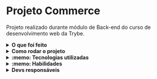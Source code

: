 # Projeto Commerce

Projeto realizado durante módulo de Back-end do curso de desenvolvimento web da Trybe.

<details>
  <summary><strong>O que foi feito</strong></summary></br>

  Neste projeto coloquei em prática métodos e operadores para alterar dados no banco de dados não relacional commerce (MongoDB).
  A aplicação foi desenvolvida com:

- `MongoDb`
- `mongosh`
- `docker`

</details>
<details>
  <summary><strong>Como rodar o projeto</strong></summary></br>

  **Com Docker:**

  **:warning: Antes de começar, seu docker-compose precisa estar na versão 1.29 ou superior. [Veja aqui](https://www.digitalocean.com/community/tutorials/how-to-install-and-use-docker-compose-on-ubuntu-20-04-pt) ou [na documentação](https://docs.docker.com/compose/install/) como instalá-lo. No primeiro artigo, você pode substituir onde está com `1.26.0` por `1.29.2`.**

- [ ] `docker run -d --name=mongo-commmerce -v "$PWD:/app" -p 27017:27017 mongo:5.0`

**Localmente:**

**Necessita ter um banco de dados(MongoDb) instalado localmente**

</details>

<details>
  <summary><strong>:memo: Tecnologias utilizadas</strong></summary><br />
  
- `MongoDb`
- `mongosh`
- `docker`

</details>
<details>
  <summary><strong>:memo: Habilidades</strong></summary><br />

- Alterar documentos utilizando métodos de update com operadores simples;
- Alterar documentos utilizando operadores complexos e modificadores;
- Construir queries e expressões complexas utilizando índices textuais e expressões regulares.  

</details>

<details>
  <summary><strong>Devs responsáveis</strong></summary>

- [@Murilo-MRS](https://github.com/Murilo-MRS)

</details>
<!-- Olá, Tryber!
Esse é apenas um arquivo inicial para o README do seu projeto.
É essencial que você preencha esse documento por conta própria, ok?
Não deixe de usar nossas dicas de escrita de README de projetos, e deixe sua criatividade brilhar!
:warning: IMPORTANTE: você precisa deixar nítido:
- quais arquivos/pastas foram desenvolvidos por você; 
- quais arquivos/pastas foram desenvolvidos por outra pessoa estudante;
- quais arquivos/pastas foram desenvolvidos pela Trybe.
-->